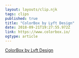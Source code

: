 ```yaml
---
layout: layouts/clip.njk 
tags: clips 
published: true 
title: "ColorBox by Lyft Design" 
date: 2018-09-21T19:27:55.972Z 
link: https://www.colorbox.io/ 
ogtype: article 
---
```

[ ColorBox by Lyft Design ]( https://www.colorbox.io/ ) 
